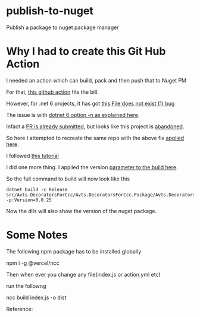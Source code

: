 # publish-to-nuget
Publish a package to nuget package manager

# Why I had to create this Git Hub Action

I needed an action which can build, pack and then push that to Nuget PM

For that, [this github action](https://github.com/brandedoutcast/publish-nuget) fits the bill. 

However, for .net 6 projects, it has got [this File does not exist (1) bug](https://github.com/brandedoutcast/publish-nuget/issues/76)

The issue is with [dotnet 6 option -n as explained here](https://github.com/brandedoutcast/publish-nuget/issues/76#issuecomment-1063445215). 

Infact a [PR is already submitted](https://github.com/laget-se/publish-nuget/pull/1/commits/1e1f7144bef939dcfbc0d20f7c9b844a7a7834ab), but looks like this project is [abandoned](https://github.com/brandedoutcast/publish-nuget/issues/74).

So here I attempted to recreate the same repo with the above fix [applied here](https://github.com/AvtsVivek/publish-to-nuget/blob/5d85543777f8b600291063f98b8d12fac494b90e/index.js#L77). 

I followed [this tutorial](https://www.freecodecamp.org/news/build-your-first-javascript-github-action/)

I did one more thing. I applied the version [parameter to the build here](https://github.com/AvtsVivek/publish-to-nuget/blob/5d85543777f8b600291063f98b8d12fac494b90e/index.js#L67).

So the full command to build will now look like this

    dotnet build -c Release src/Avts.DecoratorsForCcc/Avts.DecoratorsForCcc.Package/Avts.DecoratorsForCcc.Package.csproj -p:Version=0.0.25

Now the dlls will also show the version of the nuget package.



# Some Notes

The following npm package has to be installed globally 

npm i -g @vercel/ncc

Then when ever you change any file(index.js or action.yml etc)

run the followng 

ncc build index.js -o dist

Reference: 




